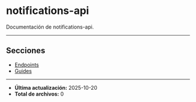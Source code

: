 # notifications-api

Documentación de notifications-api.

---

## Secciones

- [Endpoints](./Endpoints/README.md)
- [Guides](./Guides/README.md)

---

- **Última actualización:** 2025-10-20  
- **Total de archivos:** 0
